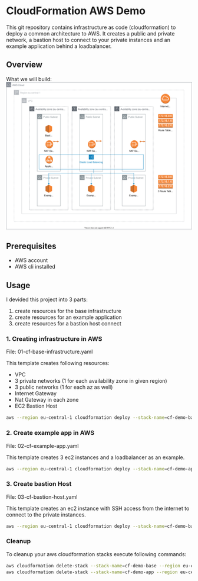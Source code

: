 # CloudFormation AWS Demo

This git repository contains infrastructure as code (cloudformation) to deploy a common architecture to AWS. It creates a public and private network, a bastion host to connect to your private instances and an example application behind a loadbalancer. 

## Overview

What we will build:
![aws-diagram](./assets/cloudformation-demo.svg)

## Prerequisites

- AWS account
- AWS cli installed

## Usage

I devided this project into 3 parts:
1. create resources for the base infrastructure
2. create resources for an example application
3. create resources for a bastion host connect

### 1. Creating infrastructure in AWS
File: 01-cf-base-infrastructure.yaml

This template creates following resources:
- VPC
- 3 private networks (1 for each availability zone in given region)
- 3 public networks (1 for each az as well)
- Internet Gateway
- Nat Gateway in each zone
- EC2 Bastion Host

```bash
aws --region eu-central-1 cloudformation deploy --stack-name=cf-demo-base --template-file=01-cf-base-infrastructure.yaml
```

### 2. Create example app in AWS
File: 02-cf-example-app.yaml

This template creates 3 ec2 instances and a loadbalancer as an example.

```bash
aws --region eu-central-1 cloudformation deploy --stack-name=cf-demo-app --template-file=02-cf-example-app.yaml
```

### 3. Create bastion Host
File: 03-cf-bastion-host.yaml

This template creates an ec2 instance with SSH access from the internet to connect to the private instances.

```bash
aws --region eu-central-1 cloudformation deploy --stack-name=cf-demo-bastion-host --template-file=03-cf-bastion-host.yaml
```

### Cleanup

To cleanup your aws cloudformation stacks execute following commands:

```bash
aws cloudformation delete-stack --stack-name=cf-demo-base --region eu-central-1
aws cloudformation delete-stack --stack-name=cf-demo-app --region eu-central-1
```
